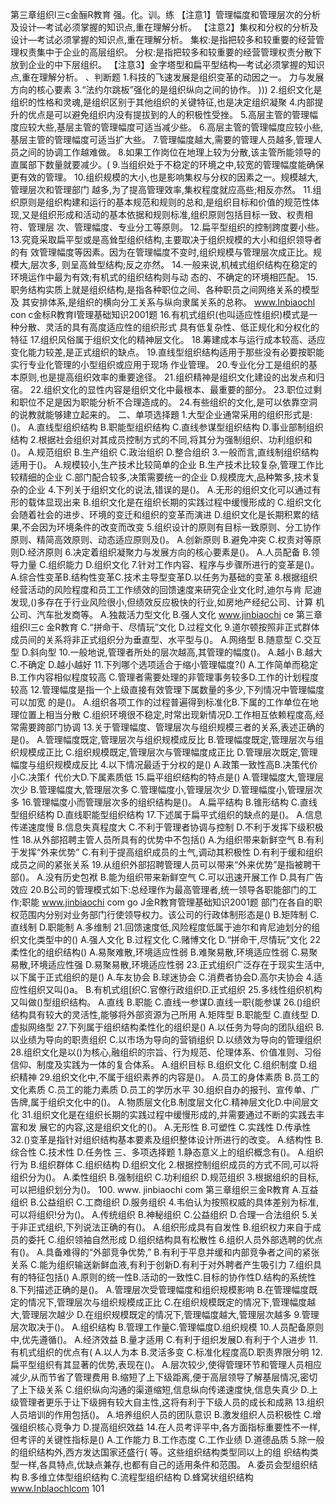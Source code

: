 第三章组织l三c金酾R教育
强。化。训。练
【注意1】管理幅度和管理层次的分析及设计—考试必须掌握的知识点,重在理解分析。
【注意2】集权和分权的分析及设计—考试必须掌握的知识点,重在理解分析。
集权:是指把较多和较重要的经营管理权责集中于企业的高层组织。
分权:是指把较多和较重要的经营管理权责分散下放到企业的中下层组织。
【注意3】金字塔型和扁平型结构—考试必须掌握的知识点,重在理解分析。
、判断题
1.科技的飞速发展是组织变革的动因之一。
力与发展方向的核心要素
3.“法约尔跳板”强化的是组织纵向之间的协作。
)))
2.组织文化是组织的性格和灵魂,是组织区别于其他组织的关键特征,也是决定组织凝聚
4.内部提升的优点是可以避免组织内没有提拔到的人的积极性受挫。
5.高层主管的管理幅度应较大些,基层主管的管理幅度可适当减少些。
6.高层主管的管理幅度应较小些,基层主管的管理幅度可适当扩大些。
7.管理幅度越大,需要的管理人员越多,管理人员之间的协调工作越难做。
8.如果工作岗位在地理上较为分散,该主管所能领导的直属部下数量就要减少。(
9.当组织处于不稳定的环境之中,较宽的管理幅度能确保更有效的管理。
10.组织规模的大小,也是影响集权与分权的因素之一。规模越大,管理层次和管理部门
越多,为了提高管理效率,集权程度就应高些;相反亦然。
11.组织原则是组织构建和运行的基本规范和规则的总和,是组织目标和价值的规范性体
现,又是组织形成和活动的基本依据和规则标准,组织原则包括目标一致、权责相符、管理层
次、管理幅度、专业分工等原则。
12.扁平型组织的控制跨度要小些。
13.究竟采取扁平型或是高耸型组织结构,主要取决于组织规模的大小和组织领导者的有
效管理幅度等因素。因为在管理幅度不变时,组织规模与管理层次成正比。规模大,层次多,
则呈高耸型结构;反之亦然。
14.一般来说,机械式组织结构在稳定的环境运作中最为有效;有机式的组织结构则与动
态的、不确定的环境相匹配。
15.职务结构实质上就是组织结构,是指各种职位之间、各种职员之间网络关系的模型及
其安排体系,是组织的横向分工关系与纵向隶属关系的总称。
www.Inbiaochl con
c金标R教育I管理基础知识2001题
16.有机式组织(也叫适应性组织)模式是一种分散、灵活的具有高度适应性的组织形式
具有低复杂性、低正规化和分权化的特征
17.组织风俗属于组织文化的精神层文化。
18.筹建成本与运行成本较高、适应变化能力较差,是正式组织的缺点。
19.直线型组织结构适用于那些没有必要按职能实行专业化管理的小型组织或应用于现场
作业管理。
20.专业化分工是组织的基本原则,也是提高组织效率的重要途径。
21.组织精神是组织文化建设的出发点和归宿。
22.组织文化的显性内容是组织文化中最根本、最重要的部分。
23.职位过剩和职位不足是因为职能分析不合理造成的。
24.有些组织的文化,是可以依靠空洞的说教就能够建立起来的。
二、单项选择題
1.大型企业通常采用的组织形式是:()。
A.直线型组织结构
B.职能型组织结构
C.直线参谋型组织结构
D.事业部制组织结构
2.根据社会组织对其成员控制方式的不同,将其分为强制组织、功利组织和()。
A.规范组织
B.生产组织
C.政治组织
D.整合组织
3.一般而言,直线制组织结构适用于()。
A.规模较小,生产技术比较简单的企业
B.生产技术比较复杂,管理工作比较精细的企业
C.部门配合较多,决策需要统一的企业
D.规模庞大,品种繁多,技术复杂的企业
4.下列关于组织文化的说法,错误的是()。
A.无形的组织文化可以通过有形的载体显现出来
B.组织文化是在组织长期的实践过程中缓慢形成的
C.组织文化会随着社会的进步、环境的变迁和组织的变革而演进
D.组织文化是长期积累的结果,不会因为环境条件的改变而改变
5.组织设计的原则有目标一致原则、分工协作原则、精简高效原则、动态适应原则及()。
A.创新原则
B.避免冲突
C.权责对等原则D.经济原则
6.决定着组织凝聚力与发展方向的核心要素是()。
A.人员配备
B.领导力量
C.组织能力
D.组织文化
7.针对工作内容、程序与步骤所进行的变革是()。
A.综合性变革B.结构性变革C.技术主导型变革D.以任务为基础的变革
8.根据组织经营活动的风险程度和员工工作绩效的回馈速度来研究企业文化时,迪尔与肯
尼迪发现,()多存在于行业风险很小,但绩效反应极快的行业,如房地产经纪公司、计算
机公司、汽车批发商等。
A.独裁活力型文化
B.强人文化
www.jinbiaochi ce
第三章组织l三c
金R教育
C.“拼命干、尽情玩”文化
D.过程文化
9.道尔顿按照非正式群体成员间的关系将非正式组织分为垂直型、水平型与()。
A.网络型
B.随意型
C.交互型
D.斜向型
10.一般地说,管理者所处的层次越高,其管理的幅度()。
A.越小
B.越大
C.不确定
D.越小越好
11.下列哪个选项适合于缩小管理幅度?()
A.工作简单而稳定
B.工作内容相似程度较高
C.管理者需要处理的非管理事务较多D.工作的计划程度较高
12.管理幅度是指一个上级直接有效管理下属数量的多少,下列情况中管理幅度可以加宽
的是()。
A.组织各项工作的过程普遍得到标准化B.下属的工作单位在地理位置上相当分散
C.组织环境很不稳定,时常出现新情况D.工作相互依赖程度高,经常需要跨部门协调
13.关于管理幅度、管理层次与组织规模三者的关系,表述正确的是()。
A.管理幅度既定,管理层次与组织规模成反比
B.管理幅度既定,管理层次与组织规模成正比
C.组织规模既定,管理层次与管理幅度成正比
D.管理层次既定,管理幅度与组织规模成反比
4.以下情况最适于分权的是()
A.政策一致性高B.决策代价小C.决策亻代价大D.下属素质低
15.扁平组织结构的特点是()
A.管理幅度大,管理层次少
B.管理幅度大,管理层次多
C.管理幅度小,管理层次少
D.管理幅度小,管理层次多
16.管理幅度小而管理层次多的组织结构是()。
A.扁平结构
B.锥形结构
C.直线型组织结构
D.直线职能型组织结构
17.下述属于扁平式组织的缺点的是()。
A.信息传递速度慢
B.信息失真程度大
C.不利于管理者协调与控制
D.不利于发挥下级积极性
18.从外部招聘主管人员所具有的优势中不包括()
A.为组织带来新鲜空气
B.有利于发挥“外来优势”
C.有利于提高组织成员的土气,调动其积极性
D.有利于缓和组织成员之间的紧张关系
19.从组织外部招聘管理人员可以带来“外来优势”是指被聘干部()。
A.没有历史包袱
B.能为组织带来新鲜空气
C.可以迅速开展工作
D.具有广告效应
20.B公司的管理模式如下:总经理作为最高管理者,统一领导各职能部门的工作;职能
www.jinbiaochi com go
J金R教育管理基础知识2001题
部门在各自的职权范围内分别对业务部门行使领导权力。该公司的行政体制形态是()
B.矩阵制
C.直线制
D.职能制
A.多维制
21.回馈速度低,风险程度低属于迪尔和肯尼迪划分的组织文化类型中的()
A.强人文化
B.过程文化
C.赌博文化
D.“拼命干,尽情玩”文化
22柔性化的组织结构()
A.易聚难散,环境适应性弱
B.难聚易散,环境适应性弱
C.易聚易散,环境适应性强
D.易聚易散,环境适应性弱
23.正式组织广泛存在于现实生活中,以下属于正式组织的是()
A.车友协会
B.球迷协会
C.消费者协会D.高尔夫协会
4.适应性组织又叫()a。
B.有机式组[织C.官僚行政组织D.正式组织
25.多线性组织机构又叫做()型组织结构。
A.直线
B.职能
C.直线一参谋D.直线一职{能参谋
26.()组织结构具有较大的灵活性,能够将外部资源为己所用
A.矩阵型
B.职能型
C.直线型
D.虚拟网络型
27.下列属于组织结构柔性化的组织是()
A.以任务为导向的团队组织
B.以业绩为导向的职责组织
C.以市场为导向的营销组织
D.以绩效为导向的管理组织
28.组织文化是以()为核心,融组织的宗旨、行为规范、伦理体系、价值准则、习俗
信仰、制度及实践为一体的复合体系。
A.组织目标
B.组织文化
C.组织制度
D.组织精神
29.组织文化中,不属于组织素养的内容是()。
A.员工的身体素质
B.员工的文化素质
C.员工的能力素质
D.员工的学历水平
30.组织自办的报刊、宣传单、广告牌,属于组织文化中的()。
A.物质层文化B.制度层文化C.精神层文化D.中间层文化
31.组织文化是在组织长期的实践过程中缓慢形成的,并需要通过不断的实践去丰富和发
展它的内容,这是组织文化的()。
A.无形性
B.可塑性
C.实践性
D.传承性
32.()变革是指针对组织结构基本要素及组织整体设计所进行的改变。
A.结构性
B.综合性
C.技术性
D.任务性
三、多项选择题
1.静态意义上的组织概念有()。
A.组织行为
B.组织群体
C.组织结构
D.组织文化
2.根据控制组织成员的方式不同,可以将组织分为()。
A.柔性组织
B.强制组织
C.功利组织
D.规范组织
3.根据组织的目标,可以把组织划分为()。
100. www. jinbiaochi com
第三章组织三金R教育
A.互益组织
B.公益组织
C.工商组织
D.服务组织
4.韦伯认为按照权威的具体差别为标准,可以将组织!分为()。
A.传统组织
B.神秘组织
C.公益组织
D.合理一合法组织
5.关于非正式组织,下列说法正确的有()。
A.组织形成具有自发性
B.组织权力来自于成员的委托
C.组织领袖自然形成
D.组织结构具有松散性
6.组织人员外部选聘的优点有()。
A.具备难得的“外部竞争优势,”
B.有利于平息并缓和内部竞争者之间的紧张关系
C.能为组织输送新鲜血液,有利于创新D.有利于对外聘者产生吸引力
7.组织具有的特征包括()
A.原则的统一性B.活动的一致性C.目标的协作性D.结构的系统性
8.下列描述正确的是()。
A.管理层次受管理幅度和组织规模影响
B.在管理幅度既定的情况下,管理层次与组织规模成正比
C.在组织规模既定的情况下,管理幅度越大,管理层次越少
D.在组织规模既定的情况下,管理幅度越大,管理层次越多
9.管理层次取决于()。
A.组织结构
B.管理工作量C.管理幅度D.组织规模
10.人员配备原则中,优先遵循()。
A.经济效益
B.量才适用
C.有利于组织发展D.有利于个人进步
11.有机式组织的优点有(
A.以人为本
B.灵活多变
C.标准化程度高D.职责界限分明
12.扁平型组织有其显著的优势,表现在()。
A.层次较少,使得管理环节和管理人员相应减少,从而节省了管理费用
B.缩短了上下级距离,便于高层领导了解基层情况,密切了上下级关系
C.组织纵向沟通的渠道缩短,信息纵向传递速度快,信息失真少
D.上级管理者更乐于让下级拥有较大自主性,这将有利于下级人员的成长和成熟
13.组织人员培训的作用包括()。
A.培养组织人员的团队意识
B.激发组织人员积极性
C.增强组织核心竞争力
D.提高组织效益
14.在人员考评平中,各方面指标重要性不一样,但考评的关键性指标是()
A.工作能力
B.工作态度
C.工作业绩
D.道德品质
5.除一般的组织结构外,西方发达国家还盛行(
等。这些组织结构类型同以上的组
织结构类型一样,各具特点,优缺点兼存,也都有自己的适用条件和范围。
A.委员会型组织结构
B.多维立体型组织结构
C.流程型组织结构
D.蜂窝状组织结构
www.Inblaochlcom
101